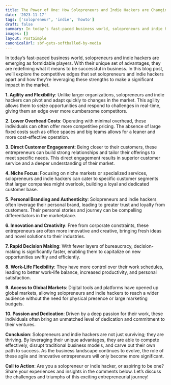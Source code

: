 ```yaml
---
title: The Power of One: How Solopreneurs and Indie Hackers are Changing the Business Landscape
date: '2023-11-17'
tags: ['solopreneur', 'indie', 'howto']
draft: false
summary: In today’s fast-paced business world, solopreneurs and indie hackers are emerging as formidable players
images: []
layout: PostSimple
canonicalUrl: sbf-gets-softballed-by-media
---
```


In today’s fast-paced business world, solopreneurs and indie hackers are emerging as formidable players. With their unique set of advantages, they are redefining what it means to be successful in business. In this blog post, we’ll explore the competitive edges that set solopreneurs and indie hackers apart and how they're leveraging these strengths to make a significant impact in the market.

**1. Agility and Flexibility**:
Unlike larger organizations, solopreneurs and indie hackers can pivot and adapt quickly to changes in the market. This agility allows them to seize opportunities and respond to challenges in real-time, giving them an edge over more cumbersome competitors.

**2. Lower Overhead Costs**:
Operating with minimal overhead, these individuals can often offer more competitive pricing. The absence of large fixed costs such as office spaces and big teams allows for a leaner and more cost-effective operation.

**3. Direct Customer Engagement**:
Being closer to their customers, these entrepreneurs can build strong relationships and tailor their offerings to meet specific needs. This direct engagement results in superior customer service and a deeper understanding of their market.

**4. Niche Focus**:
Focusing on niche markets or specialized services, solopreneurs and indie hackers can cater to specific customer segments that larger companies might overlook, building a loyal and dedicated customer base.

**5. Personal Branding and Authenticity**:
Solopreneurs and indie hackers often leverage their personal brand, leading to greater trust and loyalty from customers. Their personal stories and journey can be compelling differentiators in the marketplace.

**6. Innovation and Creativity**:
Free from corporate constraints, these entrepreneurs are often more innovative and creative, bringing fresh ideas and novel solutions to their industries.

**7. Rapid Decision Making**:
With fewer layers of bureaucracy, decision-making is significantly faster, enabling them to capitalize on new opportunities swiftly and efficiently.

**8. Work-Life Flexibility**:
They have more control over their work schedules, leading to better work-life balance, increased productivity, and personal satisfaction.

**9. Access to Global Markets**:
Digital tools and platforms have opened up global markets, allowing solopreneurs and indie hackers to reach a wider audience without the need for physical presence or large marketing budgets.

**10. Passion and Dedication**:
Driven by a deep passion for their work, these individuals often bring an unmatched level of dedication and commitment to their ventures.

**Conclusion**:
Solopreneurs and indie hackers are not just surviving; they are thriving. By leveraging their unique advantages, they are able to compete effectively, disrupt traditional business models, and carve out their own path to success. As the business landscape continues to evolve, the role of these agile and innovative entrepreneurs will only become more significant.

**Call to Action**:
Are you a solopreneur or indie hacker, or aspiring to be one? Share your experiences and insights in the comments below. Let’s discuss the challenges and triumphs of this exciting entrepreneurial journey!

